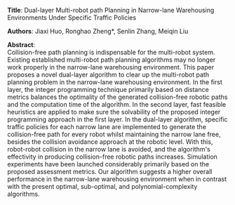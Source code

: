 **Title**: Dual-layer Multi-robot path Planning in Narrow-lane Warehousing Environments Under Specific Traffic Policies

**Authors**: Jiaxi Huo, Ronghao Zheng*, Senlin Zhang, Meiqin Liu

**Abstract**:   
  Collision-free path planning is indispensable for the multi-robot system. Existing established multi-robot path planning algorithms may no longer work properly in the narrow-lane warehousing environment. 
  This paper proposes a novel dual-layer algorithm to clear up the multi-robot path planning problem in the narrow-lane warehousing environment. 
  In the first layer, the integer programming technique primarily based on distance metrics balances the optimality of the generated collision-free robotic paths and the computation time of the algorithm. 
  In the second layer, fast feasible heuristics are applied to make sure the solvability of the proposed integer programming approach in the first layer. 
  In the dual-layer algorithm, specific traffic policies for each narrow lane are implemented to generate the collision-free path for every robot whilst maintaining the narrow lane free, besides the collision avoidance approach at the robotic level. 
  With this, robot-robot collision in the narrow lane is avoided, and the algorithm's effectivity in producing collision-free robotic paths increases. 
  Simulation experiments have been launched considerably primarily based on the proposed assessment metrics. 
  Our algorithm suggests a higher overall performance in the narrow-lane warehousing environment when in contrast with the present optimal, sub-optimal, and polynomial-complexity algorithms. 
